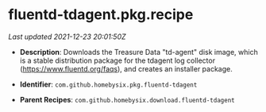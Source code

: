 # fluentd-tdagent.pkg.recipe

_Last updated 2021-12-23 20:01:50Z_

- **Description**: Downloads the Treasure Data "td-agent" disk image, which is a stable distribution package for the tdagent log collector (https://www.fluentd.org/faqs), and creates an installer package.

- **Identifier**: `com.github.homebysix.pkg.fluentd-tdagent`

- **Parent Recipes**: `com.github.homebysix.download.fluentd-tdagent`
